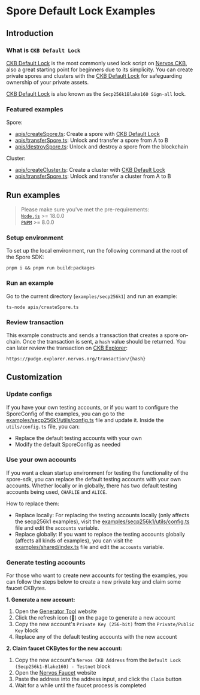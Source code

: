 # Spore Default Lock Examples

## Introduction

### What is `CKB Default Lock`

[CKB Default Lock](https://www.notion.so/cryptape/examples/secp256k1) is the most commonly used lock script on [Nervos CKB](https://www.nervos.org/), also a great starting point for beginners due to its simplicity. You can create private spores and clusters with the [CKB Default Lock](https://github.com/nervosnetwork/ckb-system-scripts/blob/master/c/secp256k1_blake160_sighash_all.c) for safeguarding ownership of your private assets.

[CKB Default Lock](https://www.notion.so/cryptape/examples/secp256k1) is also known as the `Secp256k1Blake160 Sign-all` lock. 

### Featured examples

Spore:
- [apis/createSpore.ts](./apis/createSpore.ts): Create a spore with [CKB Default Lock](https://www.notion.so/cryptape/examples/secp256k1)
- [apis/transferSpore.ts](./apis/transferSpore.ts): Unlock and transfer a spore from A to B
- [apis/destroySpore.ts](./apis/destroySpore.ts): Unlock and destroy a spore from the blockchain

Cluster:
- [apis/createCluster.ts](./apis/createCluster.ts): Create a cluster with [CKB Default Lock](https://www.notion.so/cryptape/examples/secp256k1)
- [apis/transferSpore.ts](./apis/transferCluster.ts): Unlock and transfer a cluster from A to B

## Run examples

> Please make sure you've met the pre-requirements:  
> [`Node.js`](https://nodejs.org/) >= 18.0.0  
> [`PNPM`](https://pnpm.io/) >= 8.0.0  

### Setup environment

To set up the local environment, run the following command at the root of the Spore SDK:

```shell
pnpm i && pnpm run build:packages
```

### Run an example

Go to the current directory (`examples/secp256k1`) and run an example:

```shell
ts-node apis/createSpore.ts
```

### Review transaction

This example constructs and sends a transaction that creates a spore on-chain. Once the transaction is sent, a `hash` value should be returned. You can later review the transaction on [CKB Explorer](https://pudge.explorer.nervos.org/):

```shell
https://pudge.explorer.nervos.org/transaction/{hash}
```

## Customization

### Update configs

If you have your own testing accounts, or if you want to configure the SporeConfig of the examples, you can go to the [examples/secp256k1/utils/config.ts](./utils/config.ts) file and update it. Inside the `utils/config.ts` file, you can:

- Replace the default testing accounts with your own
- Modify the default SporeConfig as needed

### Use your own accounts

If you want a clean startup environment for testing the functionality of the spore-sdk, you can replace the default testing accounts with your own accounts. Whether locally or in globally, there has two default testing accounts being used, `CHARLIE` and `ALICE`.

How to replace them:

- Replace locally: For replacing the testing accounts locally (only affects the secp256k1 examples), visit the [examples/secp256k1/utils/config.ts](./utils/config.ts) file and edit the `accounts` variable.
- Replace globally: If you want to replace the testing accounts globally (affects all kinds of examples), you can visit the [examples/shared/index.ts](../shared/index.ts) file and edit the `accounts` variable.

### Generate testing accounts

For those who want to create new accounts for testing the examples, you can follow the steps below to create a new private key and claim some faucet CKBytes.

**1. Generate a new account:** 

1. Open the [Generator Tool](https://ckb.tools/generator) website
2. Click the refresh icon (🔄) on the page to generate a new account
3. Copy the new account's `Private Key (256-bit)` from the `Private/Public Key` block
4. Replace any of the default testing accounts with the new account

**2. Claim faucet CKBytes for the new account:**

1. Copy the new account's `Nervos CKB Address` from the `Default Lock (Secp256k1-Blake160) - Testnet` block
2. Open the [Nervos Faucet](https://faucet.nervos.org/) website
3. Paste the address into the address input, and click the `Claim` button
4. Wait for a while until the faucet process is completed